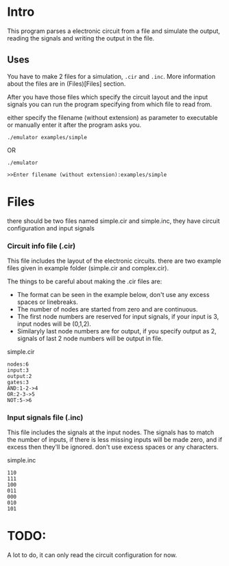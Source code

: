 # Intro

This program parses a electronic circuit from a file and simulate the output, reading the signals and writing the output in the file.

## Uses 
You have to make 2 files for a simulation, `.cir` and `.inc`. More information about the files are in (Files)[Files] section.

After you have those files which specify the circuit layout and the input signals you can run the program specifying from which file to read from.

either specify the filename (without extension) as parameter to executable or manually enter it after the program asks you.
```
./emulator examples/simple
```
OR
```
./emulator

>>Enter filename (without extension):examples/simple
```



# Files
there should be two files named simple.cir and simple.inc, they have circuit configuration and input signals

### Circuit info file (.cir)
This file includes the layout of the electronic circuits. there are two example files given in example folder (simple.cir and complex.cir).

The things to be careful about making the .cir files are:
* The format can be seen in the example below, don't use any excess spaces or linebreaks.
* The number of nodes are started from zero and are continuous.
* The first node numbers are reserved for input signals, if your input is 3, input nodes will be (0,1,2).
* Similaryly last node numbers are for output, if you specify output as 2, signals of last 2 node numbers will be output in file.


simple.cir
```
nodes:6
input:3
output:2
gates:3
AND:1-2->4
OR:2-3->5
NOT:5->6
```
### Input signals file (.inc)
This file includes the signals at the input nodes. The signals has to match the number of inputs, if there is less missing inputs will be made zero, and if excess then they'll be ignored. don't use excess spaces or any characters.

simple.inc
```
110
111
100
011
000
010
101
```


# TODO:
A lot to do, it can only read the circuit configuration for now. 
